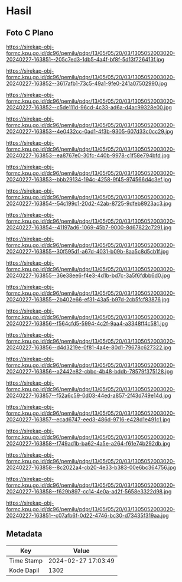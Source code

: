 # Hasil

## Foto C Plano

https://sirekap-obj-formc.kpu.go.id/dc96/pemilu/pdpr/13/05/05/20/03/1305052003020-20240227-163851--205c7ed3-1db5-4a4f-bf8f-5d13f726413f.jpg

https://sirekap-obj-formc.kpu.go.id/dc96/pemilu/pdpr/13/05/05/20/03/1305052003020-20240227-163852--3617afb1-73c5-49a1-9fe0-241a07502990.jpg

https://sirekap-obj-formc.kpu.go.id/dc96/pemilu/pdpr/13/05/05/20/03/1305052003020-20240227-163852--c5de111d-96cd-4c33-ad6a-d4ac99328e00.jpg

https://sirekap-obj-formc.kpu.go.id/dc96/pemilu/pdpr/13/05/05/20/03/1305052003020-20240227-163853--4e0432cc-0ad1-4f3b-9305-607d33c0cc29.jpg

https://sirekap-obj-formc.kpu.go.id/dc96/pemilu/pdpr/13/05/05/20/03/1305052003020-20240227-163853--ea8767e0-30fc-440b-9978-c1f58e794bfd.jpg

https://sirekap-obj-formc.kpu.go.id/dc96/pemilu/pdpr/13/05/05/20/03/1305052003020-20240227-163853--bbb29134-194c-4258-9f45-974566d4c3ef.jpg

https://sirekap-obj-formc.kpu.go.id/dc96/pemilu/pdpr/13/05/05/20/03/1305052003020-20240227-163854--54c199c1-20d2-42ab-8725-9dfeb8923ac3.jpg

https://sirekap-obj-formc.kpu.go.id/dc96/pemilu/pdpr/13/05/05/20/03/1305052003020-20240227-163854--41197ad6-1069-45b7-9000-8d67822c7291.jpg

https://sirekap-obj-formc.kpu.go.id/dc96/pemilu/pdpr/13/05/05/20/03/1305052003020-20240227-163855--30f595d1-a67d-4031-b09b-8aa5c8d5cb1f.jpg

https://sirekap-obj-formc.kpu.go.id/dc96/pemilu/pdpr/13/05/05/20/03/1305052003020-20240227-163855--36e38ee6-f4e3-4d1b-bd7c-3a5f6fdbb6d0.jpg

https://sirekap-obj-formc.kpu.go.id/dc96/pemilu/pdpr/13/05/05/20/03/1305052003020-20240227-163855--2b402e66-ef31-43a5-b97d-2cb5fcf83876.jpg

https://sirekap-obj-formc.kpu.go.id/dc96/pemilu/pdpr/13/05/05/20/03/1305052003020-20240227-163856--f564cfd5-5994-4c2f-9aa4-a3348ff4c581.jpg

https://sirekap-obj-formc.kpu.go.id/dc96/pemilu/pdpr/13/05/05/20/03/1305052003020-20240227-163856--d4d3219e-0f81-4a4e-80d1-79678c627322.jpg

https://sirekap-obj-formc.kpu.go.id/dc96/pemilu/pdpr/13/05/05/20/03/1305052003020-20240227-163856--a2442e82-cbbc-4b48-bddb-78579f375128.jpg

https://sirekap-obj-formc.kpu.go.id/dc96/pemilu/pdpr/13/05/05/20/03/1305052003020-20240227-163857--f52a6c59-0d03-44ed-a857-2f43d749e14d.jpg

https://sirekap-obj-formc.kpu.go.id/dc96/pemilu/pdpr/13/05/05/20/03/1305052003020-20240227-163857--ecad6747-eed3-486d-9716-e428d1e491c1.jpg

https://sirekap-obj-formc.kpu.go.id/dc96/pemilu/pdpr/13/05/05/20/03/1305052003020-20240227-163858--f749ad1b-ba62-4a5e-a264-f61e74b292db.jpg

https://sirekap-obj-formc.kpu.go.id/dc96/pemilu/pdpr/13/05/05/20/03/1305052003020-20240227-163858--8c2022a4-cb20-4e33-b383-00e6bc364756.jpg

https://sirekap-obj-formc.kpu.go.id/dc96/pemilu/pdpr/13/05/05/20/03/1305052003020-20240227-163858--f629b897-cc14-4e0a-ad2f-5658e3322d98.jpg

https://sirekap-obj-formc.kpu.go.id/dc96/pemilu/pdpr/13/05/05/20/03/1305052003020-20240227-163851--c07afb6f-0d22-4746-bc30-d73435f319aa.jpg


## Metadata

| Key        | Value               |
| ---------- | ------------------- |
| Time Stamp | 2024-02-27 17:03:49 |
| Kode Dapil | 1302                |



